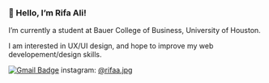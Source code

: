 ### :wave: Hello, I’m Rifa Ali!

I’m currently a student at Bauer College of Business, University of Houston.

I am interested in UX/UI design, and hope to improve my web developement/design skills.



[![Gmail Badge](https://img.shields.io/badge/Gmail-D14836?style=for-the-badge&logo=gmail&logoColor=white)](alirifa23@gmail.com)
instagram: [@rifaa.jpg](https://www.instagram.com/rifaa.jpg/)
